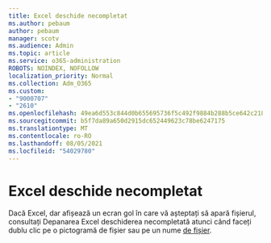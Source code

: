 ```yaml
---
title: Excel deschide necompletat
ms.author: pebaum
author: pebaum
manager: scotv
ms.audience: Admin
ms.topic: article
ms.service: o365-administration
ROBOTS: NOINDEX, NOFOLLOW
localization_priority: Normal
ms.collection: Adm_O365
ms.custom:
- "9000707"
- "2610"
ms.openlocfilehash: 49ea6d553c844d0b655695736f5c492f9884b288b5ce642c21859f2a3a235268
ms.sourcegitcommit: b5f7da89a650d2915dc652449623c78be6247175
ms.translationtype: MT
ms.contentlocale: ro-RO
ms.lasthandoff: 08/05/2021
ms.locfileid: "54029780"
---
```

# <a name="excel-opens-blank"></a>Excel deschide necompletat

Dacă Excel, dar afișează un ecran gol în care vă așteptați să apară fișierul, consultați Depanarea Excel deschiderea necompletată atunci când faceți dublu clic pe o pictogramă de fișier sau pe un nume [de fișier](https://docs.microsoft.com/office/troubleshoot/excel/excel-opens-blank).
